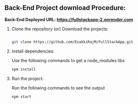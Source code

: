 ## Back-End Project download Procedure:

**Back-End Deployed URL: https://fullstackapp-2.onrender.com**

1. Clone the repository (or) Download the projects:

    ``` bash

    git clone https://github.com/EsakkiRajM/FullStackApp.git   

    ```

2. Install dependencies:

   Use the following commands to get a node_modules libs

    ```bash
    npm install
    ```

3. Run the project:

    Run the following commands to see the output

    ```bash
    npm start
    ```
